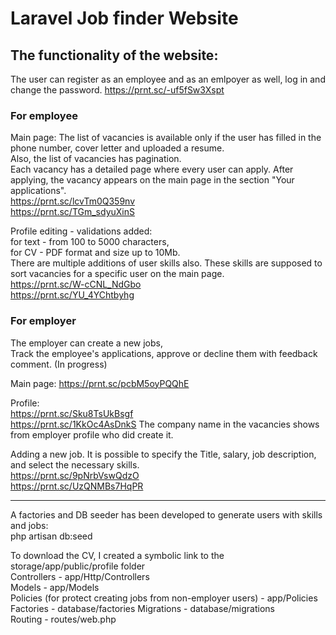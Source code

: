 # Laravel Job finder Website

## The functionality of the website:
The user can register as an employee and as an emlpoyer as well, log in and change the password. https://prnt.sc/-uf5fSw3Xspt  

### For employee  
Main page: 
The list of vacancies is available only if the user has filled in the phone number, cover letter and uploaded a resume.  
Also, the list of vacancies has pagination.  
Each vacancy has a detailed page where every user can apply. After applying, the vacancy appears on the main page in the section "Your applications".  
https://prnt.sc/lcvTm0Q359nv  
https://prnt.sc/TGm_sdyuXinS  

Profile editing - validations added:  
for text - from 100 to 5000 characters,  
for CV - PDF format and size up to 10Mb.  
There are multiple additions of user skills also. These skills are supposed to sort vacancies for a specific user on the main page.  
https://prnt.sc/W-cCNL_NdGbo  
https://prnt.sc/YU_4YChtbyhg  

### For employer   
The employer can create a new jobs,  
Track the employee's applications, approve or decline them with feedback comment. (In progress)  

Main page: 
https://prnt.sc/pcbM5oyPQQhE  

Profile:  
https://prnt.sc/Sku8TsUkBsgf  
https://prnt.sc/1KkOc4AsDnkS
The company name in the vacancies shows from employer profile who did create it.

Adding a new job. It is possible to specify the Title, salary, job description, and select the necessary skills.  
https://prnt.sc/9pNrbVswQdzO  
https://prnt.sc/UzQNMBs7HqPR

___

A factories and DB seeder has been developed to generate users with skills and jobs:  
php artisan db:seed

To download the CV, I created a symbolic link to the storage/app/public/profile folder  
Controllers - app/Http/Controllers  
Models - app/Models  
Policies (for protect creating jobs from non-employer users) - app/Policies
Factories - database/factories
Migrations - database/migrations  
Routing - routes/web.php  
